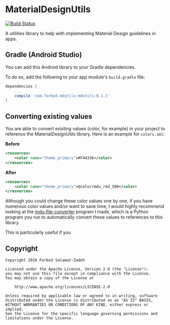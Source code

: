 # MaterialDesignUtils

[![Build Status](https://travis-ci.org/FarbodSalamat-Zadeh/MaterialDesignUtils.svg?branch=master)](https://travis-ci.org/FarbodSalamat-Zadeh/MaterialDesignUtils)

A utilities library to help with implementing Material Design guidelines in apps.

## Gradle (Android Studio)
You can add this Android library to your Gradle dependencies.

To do so, add the following to your app module's `build.gradle` file:

```groovy
dependencies {
    ...
    compile 'com.farbod.mdutils:mdutils:0.1.1'
}
```

## Converting existing values

You are able to convert existing values (color, for example) in your project to reference the MaterialDesignUtils library.
Here is an example for `colors.xml`:

**Before**

```xml
<resources>
    <color name="theme_primary">#F44336</color>
</resources>
```

**After**

```xml
<resources>
    <color name="theme_primary">@color/mdu_red_500</color>
</resources>
```

Although you could change these color values one by one, if you have numerous color values and/or want to save time, I would highly recommend looking at the [mdu-file-converter](https://github.com/FarbodSalamat-Zadeh/mdu-file-converter) program I made, which is a Python program you run to automatically convert these values to references to this library.

This is particularly useful if you 

## Copyright

```
Copyright 2016 Farbod Salamat-Zadeh

Licensed under the Apache License, Version 2.0 (the "License");
you may not use this file except in compliance with the License.
You may obtain a copy of the License at

    http://www.apache.org/licenses/LICENSE-2.0

Unless required by applicable law or agreed to in writing, software
distributed under the License is distributed on an "AS IS" BASIS,
WITHOUT WARRANTIES OR CONDITIONS OF ANY KIND, either express or implied.
See the License for the specific language governing permissions and
limitations under the License.
```
